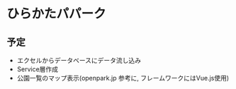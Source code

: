 # ひらかたパパーク

## 予定
* エクセルからデータベースにデータ流し込み
* Service層作成
* 公園一覧のマップ表示(openpark.jp 参考に, フレームワークにはVue.js使用)

